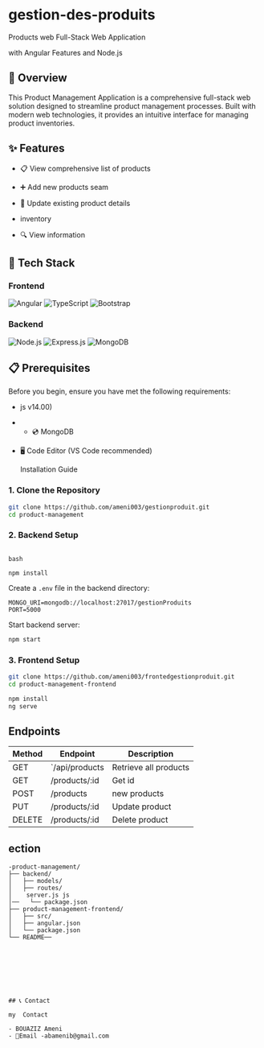 # gestion-des-produits
Products  web Full-Stack Web Application

with Angular Features and Node.js


## 🌟 Overview

This Product Management Application is a comprehensive full-stack web solution designed to streamline product management processes. Built with modern web technologies, it provides an intuitive interface for managing product inventories.

## ✨ Features

- 📋 View comprehensive list of products
- ➕ Add new products seam
- 🔄 Update existing product details
- 
  inventory


- 🔍 View information

## 🚀 Tech Stack

### Frontend
![Angular](https://img.shields.io/badge/Angular-DD0031?style=for-the-badge&logo=angular&logoColor=white)
![TypeScript](https://img.shields.io/badge/TypeScript-007ACC?style=for-the-badge&logo=typescript&logoColor=white)
![Bootstrap](https://img.shields.io/badge/Bootstrap-563D7C?style=for-the-badge&logo=bootstrap&logoColor=white)

### Backend
![Node.js](https://img.shields.io/badge/Node.js-43853D?style=for-the-badge&logo=node.js&logoColor=white)
![Express.js](https://img.shields.io/badge/Express.js-000000000?style=for-the-badge)
![MongoDB](https://img.shields.io/badge/MongoDB-4EA94B?style=for-the-badge&logo=mongodb&logoColor=white)

## 📋 Prerequisites

Before you begin, ensure you have met the following requirements:

-   js v14.00)
-   - 💿 MongoDB
- 🖥️ Code Editor (VS Code recommended)

  Installation Guide

### 1. Clone the Repository

```bash
git clone https://github.com/ameni003/gestionproduit.git
cd product-management
```

### 2. Backend Setup

```

bash

npm install
```

Create a `.env` file in the backend directory:

```env
MONGO_URI=mongodb://localhost:27017/gestionProduits
PORT=5000
```

Start backend server:
```bash
npm start
```

### 3. Frontend Setup

```bash
git clone https://github.com/ameni003/frontedgestionproduit.git
cd product-management-frontend

npm install
ng serve
```

##   Endpoints



| Method | Endpoint | Description |
|----|-------|---|
| GET | `/api/products | Retrieve all products |
| GET | /products/:id | Get id |
| POST | /products | new products | new product |
| PUT | /products/:id | Update product |
| DELETE | /products/:id | Delete product ||

 ## ection



```
-product-management/
├── backend/
│   ├── models/
│   ├── routes/
│    server.js js
│──   └── package.json
├── product-management-frontend/
│   ├── src/
│   ├── angular.json
│   └── package.json
└── README──
   







## 📞 Contact

my  Contact

- BOUAZIZ Ameni
- 📧Email -abamenib@gmail.com

